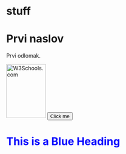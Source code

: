 # stuff
<!DOCTYPE html>
<html>
<title>Prvi projekat</title>
<body>

<h1>Prvi naslov</h1>
<p>Prvi odlomak.</p>
<img src="w3schools.jpg" alt="W3Schools.com" width="104" height="142">
<button>Click me</button>
<h1 style="color:blue;">This is a Blue Heading</h1>
</body>
</html>
